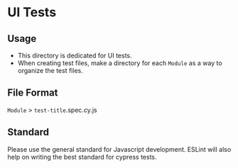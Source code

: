 # UI Tests

## Usage

- This directory is dedicated for UI tests. 
- When creating test files, make a directory for each `Module` as a way to organize the test files.

## File Format

`Module` > `test-title`.spec.cy.js

## Standard

Please use the general standard for Javascript development. ESLint will also help on writing the best standard for cypress tests.